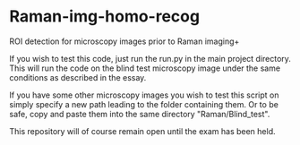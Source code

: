 # Raman-img-homo-recog
ROI detection for microscopy images prior to Raman imaging+

If you wish to test this code, just run the run.py in the main project directory. This will run the code on the blind test microscopy image under the same
conditions as described in the essay. 

If you have some other microscopy images you wish to test this script on simply specify a new path leading to the folder containing them. Or to be safe,
copy and paste them into the same directory "Raman/Blind_test".

This repository will of course remain open until the exam has been held.
